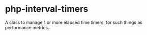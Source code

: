 # php-interval-timers
A class to manage 1 or more elapsed time timers, for such things as performance metrics.
